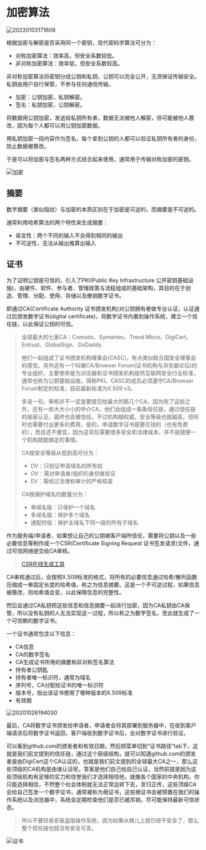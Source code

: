 # 加密算法

![20220103171609](http://image.zuoright.com/20220103171609.png)

根据加密与解密是否采用同一个密钥，现代密码学算法可分为：

- 对称加密算法：效率高，但安全系数较低。
- 非对称加密算法：效率低，但安全系数较高。

非对称加密算法将密钥分成公钥和私钥，公钥可以完全公开，无须保证传输安全。私钥由用户自行保管，不参与任何通信传输。

- 加密：公钥加密，私钥解密。
- 签名：私钥加密，公钥解密。

将数据用公钥加密，发送给私钥所有者，数据无法被他人解密，但可能被他人篡改，因为每个人都可以用公钥加密数据。

用私钥加密一段内容作为签名，每个拿到公钥的人都可以验证私钥所有者的身份，防止数据被篡改。

于是可以将加密与签名两种方式结合起来使用，通常用于传输对称加密的密钥。

![加密](http://image.zuoright.com/加密.png)

## 摘要

数字摘要（类似指纹）与加密的本质区别在于加密是可逆的，而摘要是不可逆的。

通常利用哈希算法的两个特性来生成摘要：

- 易变性：两个不同的输入不会得到相同的输出
- 不可逆性，无法从输出推算出输入

## 证书

为了证明公钥是可信的，引入了PKI(Public Key Infrastructure 公开密钥基础设施)，由硬件、软件、参与者、管理政策与流程组成的基础架构，其目的在于创造、管理、分配、使用、存储以及撤销数字证书。

即通过CA(Certificate Authority 证书颁发机构)对公钥拥有者做专业认证，认证通过后颁发数字证书(digital certificate)，将数字证书内置到操作系统，建立一个信任链，以此保证公钥的可信。

> 全球最大的七家CA：Comodo、Symantec、Trend Micro、DigiCert、Entrust、GlobalSign、GoDaddy
>
> 他们一起组成了证书颁发机构理事会(CASC)，有点类似联合国安全理事会的感觉。另外还有一个叫做CA/Browser Forum(证书机构与浏览器论坛)的专业组织，主要使命是为浏览器和证书颁发机构提供互联网安全行业标准，通常也称为公钥基础设施，简称PKI。CASC的成员必须遵守CA/Browser Forum制定的标准，目前最新标准为X.509 v3。
>
> 多说一句，审核并不一定是要提交给最大的那几个CA，因为除了这些之外，还有一些大大小小的中介CA，他们会组成一条条信任链，通过信任链的层层认证，最终也会被信任。不过机构越权威，安全等级也就越高，但同时也需要付出更多的费用，是的，申请数字证书是要花钱的（也有免费的），而且还不便宜，因为这背后需要很多安全和法律成本，并不是随便一个机构就能搞定的事情。
>
> CA按安全等级从低到高可分为：
>
> - DV：只验证申请域名的所有权
> - OV：需对申请者/组织的身份做验证
> - EV：需经过法律和审计的严格核查
>
> CA按保护域名的数量分为：
>
> - 单域名版：只保护一个域名
> - 多域名版：保护多个域名
> - 通配符版：保护主域名下同一级的所有子域名

作为服务端/申请者，如果想让自己的公钥被客户端所信任，需要将公钥以及一些必要信息等制作成一个CSR(Certificate Signing Request 证书签发请求)文件，通过可信网络提交给CA审核。

> [CSR在线生成工具](https://myssl.com/csr_create.html)

CA审核通过后，会按照X.509标准的格式，将所有的必要信息通过哈希/散列函数压缩成一串固定长度的哈希值，称之为信息摘要。这是一个不可逆过程，如果信息被篡改，则哈希值会变，以此保障信息的完整性。

然后会通过CA私钥把这些信息和信息摘要一起进行加密，因为CA私钥由CA保管，所以没有私钥的人无法实现这一过程，所以称之为数字签名，至此就生成了一个可信赖的数字证书。

一个证书通常包含以下信息：

- CA信息
- CA的数字签名
- CA生成证书所用的摘要和非对称签名算法
- 持有者公钥匙
- 持有者唯一标识符，通常为域名
- 序列号，CA分配给证书的唯一标识符
- 版本号，指出该证书使用了哪种版本的X.509标准
- 有效期

![20201026194030](http://image.zuoright.com/20201026194030.png)

最后，CA将数字证书颁发给申请者，申请者会将其部署到服务器中，在收到客户端请求后将数字证书返回，客户端收到数字证书后，会对数字证书进行验证。

可以看到github.com的颁发者和有效日期，然后把菜单切到“证书路径”tab下，这就是我们前文提到的信任链，通过这个层级结构，就可以知道github.com的颁发者是由DigiCert这个CA认证的，也就是我们前文提到的全球最大CA之一，那么这些顶级的CA机构是由谁认证呢，答案是他们自己给自己认证，当然前提是因为这些顶级机构有足够的实力和信誉我们才选择相信他，就像各个国家的中央机构，你只能选择相信，不然整个社会体制就无法正常运转下去，言归正传，这些顶级CA会给自己签发一个数字证书，通常被称为根证书，这些根证书会被预置在我们的操作系统以及浏览器中，系统会定期检查他们是否已被吊销，尽可能保持最新可信状态。

> 所以不要轻易安装盗版操作系统，因为如果从根儿上就已经不安全了，那么整个信任链也就没有安全可言。

![证书](http://image.zuoright.com/证书.png)
